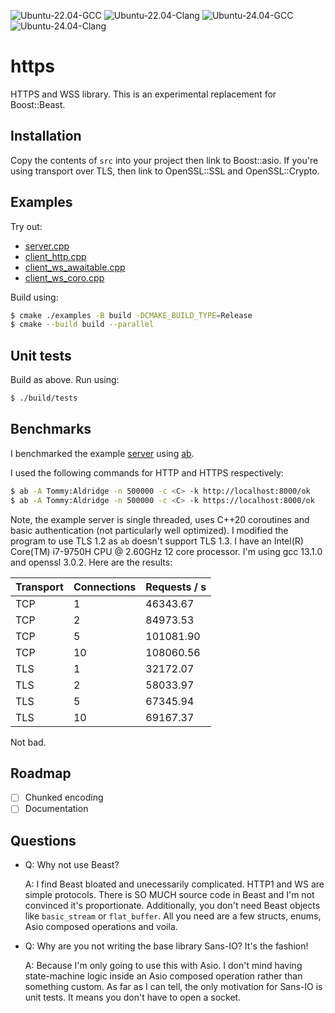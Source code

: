 ![Ubuntu-22.04-GCC](https://img.shields.io/github/actions/workflow/status/pfeatherstone/https/ci.yml?branch=main&job=ubuntu-22-gcc&label=Ubuntu-22.04-GCC)
![Ubuntu-22.04-Clang](https://img.shields.io/github/actions/workflow/status/pfeatherstone/https/ci.yml?branch=main&job=ubuntu-22-clang&label=Ubuntu-22.04-Clang)
![Ubuntu-24.04-GCC](https://img.shields.io/github/actions/workflow/status/pfeatherstone/https/ci.yml?branch=main&job=ubuntu-24-gcc&label=Ubuntu-24.04-GCC)
![Ubuntu-24.04-Clang](https://img.shields.io/github/actions/workflow/status/pfeatherstone/https/ci.yml?branch=main&job=ubuntu-24-clang&label=Ubuntu-24.04-Clang)

# https
HTTPS and WSS library.
This is an experimental replacement for Boost::Beast.

## Installation

Copy the contents of `src` into your project then link to Boost::asio. If you're using transport over TLS, then link to OpenSSL::SSL and OpenSSL::Crypto.

## Examples

Try out:
- [server.cpp](examples/server.cpp)
- [client_http.cpp](examples/client_http.cpp)
- [client_ws_awaitable.cpp](examples/client_ws_awaitable.cpp)
- [client_ws_coro.cpp](examples/client_ws_coro.cpp)

Build using:

```bash
$ cmake ./examples -B build -DCMAKE_BUILD_TYPE=Release
$ cmake --build build --parallel
```

## Unit tests

Build as above. Run using:

```bash
$ ./build/tests
```

## Benchmarks

I benchmarked the example [server](examples/server.cpp) using [ab](https://httpd.apache.org/docs/2.4/programs/ab.html). 

I used the following commands for HTTP and HTTPS respectively:

```bash
$ ab -A Tommy:Aldridge -n 500000 -c <C> -k http://localhost:8000/ok
$ ab -A Tommy:Aldridge -n 500000 -c <C> -k https://localhost:8000/ok
```

Note, the example server is single threaded, uses C++20 coroutines and basic authentication (not particularly well optimized). I modified the program to use TLS 1.2 as `ab` doesn't support TLS 1.3. I have an Intel(R) Core(TM) i7-9750H CPU @ 2.60GHz 12 core processor. I'm using gcc 13.1.0 and openssl 3.0.2. Here are the results:

| Transport | Connections | Requests / s |
| --------- | ----------- | -------------|
| TCP       | 1           | 46343.67     |
| TCP       | 2           | 84973.53     |
| TCP       | 5           | 101081.90    |
| TCP       | 10          | 108060.56    |
| TLS       | 1           | 32172.07     |
| TLS       | 2           | 58033.97     |
| TLS       | 5           | 67345.94     |
| TLS       | 10          | 69167.37     |

Not bad.

## Roadmap
- [ ] Chunked encoding
- [ ] Documentation

## Questions

- Q: Why not use Beast?

  A: I find Beast bloated and unecessarily complicated. HTTP1 and WS are simple protocols. There is SO MUCH source code in Beast and I'm not convinced it's proportionate. Additionally, you don't need Beast objects like `basic_stream` or `flat_buffer`. All you need are a few structs, enums, Asio composed operations and voila.

- Q: Why are you not writing the base library Sans-IO? It's the fashion!

  A: Because I'm only going to use this with Asio. I don't mind having state-machine logic inside an Asio composed operation rather than something custom. As far as I can tell, the only motivation for Sans-IO is unit tests. It means you don't have to open a socket.